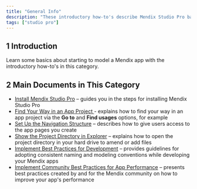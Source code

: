 ```yaml
---
title: "General Info"
description: "These introductory how-to's describe Mendix Studio Pro basics and best practices."
tags: ["studio pro"]
---
```


## 1 Introduction

Learn some basics about starting to model a Mendix app with the introductory how-to's in this category.

## 2 Main Documents in This Category

* [Install Mendix Studio Pro](install) – guides you in the steps for installing Mendix Studio Pro
* [Find Your Way in an App Project ](find-your-way) - explains how to find your way in an app project via the **Go to** and **Find usages** options, for example
* [Set Up the Navigation Structure](setting-up-the-navigation-structure) – describes how to give users access to the app pages you create
* [Show the Project Directory in Explorer](show-project-directory) – explains how to open the project directory in your hard drive to amend or add files
* [Implement Best Practices for Development](dev-best-practices) – provides guidelines for adopting consistent naming and modeling conventions while developing your Mendix apps
* [Implement Community Best Practices for App Performance](community-best-practices-for-app-performance) – presents best practices created by and for the Mendix community on how to improve your app's performance
